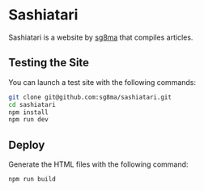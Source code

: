 # Sashiatari

Sashiatari is a website by [sg8ma](https://github.com/sg8ma) that compiles  articles.

## Testing the Site

You can launch a test site with the following commands:

```bash
git clone git@github.com:sg8ma/sashiatari.git
cd sashiatari
npm install 
npm run dev
```

## Deploy

Generate the HTML files with the following command:

```bash
npm run build
```
